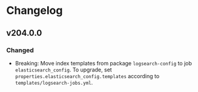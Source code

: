 # Changelog

## v204.0.0
### Changed
- Breaking: Move index templates from package `logsearch-config` to job `elasticsearch_config`. To upgrade, set `properties.elasticsearch_config.templates` according to `templates/logsearch-jobs.yml`.
